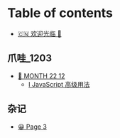 # Table of contents

* [🇨🇳 欢迎光临 👋](README.md)

## 爪哇\_1203 <a href="#zhao-wa" id="zhao-wa"></a>

* [📅 MONTH 22 12](zhao-wa/month-22-12/README.md)
  * [I JavaScript 高级用法](zhao-wa/month-22-12/i-javascript-gao-ji-yong-fa.md)

## 杂记

* [😀 Page 3](za-ji/page-3.md)
